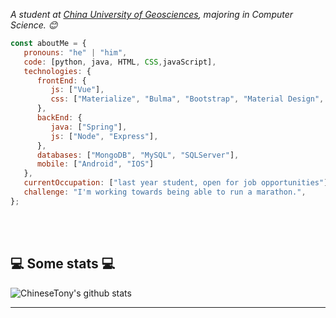 
<p><em>A  student at <a href="https://www.cugb.edu.cn/">China University of Geosciences</a>, majoring in Computer Science. 😊</br>
</em></p>


```javascript
const aboutMe = {
   pronouns: "he" | "him",
   code: [python, java, HTML, CSS,javaScript],
   technologies: {
      frontEnd: {
         js: ["Vue"],
         css: ["Materialize", "Bulma", "Bootstrap", "Material Design", "Semantic UI"]
      },
      backEnd: {
         java: ["Spring"],
         js: ["Node", "Express"],
      },
      databases: ["MongoDB", "MySQL", "SQLServer"],
      mobile: ["Android", "IOS"]
   },
   currentOccupation: ["last year student, open for job opportunities"],
   challenge: "I'm working towards being able to run a marathon.",
};
```
</br></br>
<h2>💻 Some stats 💻</h2>

![ChineseTony's github stats](https://github-readme-stats.vercel.app/api?username=ChineseTony&show_icons=true&title_color=fff&icon_color=79ff97&text_color=9f9f9f&bg_color=151515)

---
